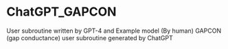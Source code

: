 # ChatGPT_GAPCON
User subroutine written by GPT-4 and Example model (By human)
GAPCON (gap conductance) user subroutine generated by ChatGPT
